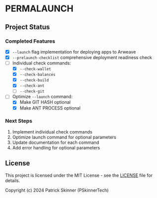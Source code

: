 # PERMALAUNCH

## Project Status

### Completed Features
- [x] `--launch` flag implementation for deploying apps to Arweave
- [x] `--prelaunch-checklist` comprehensive deployment readiness check
- [ ] Individual check commands:
  - [x] `--check-wallet`
  - [x] `--check-balances`
  - [x] `--check-build`
  - [x] `--check-ant`
  - [ ] `--check-git`
- [ ] Optimize `--launch` command:
  - [x] Make GIT HASH optional
  - [x] Make ANT PROCESS optional

### Next Steps
1. Implement individual check commands
2. Optimize launch command for optional parameters
3. Update documentation for each command
4. Add error handling for optional parameters

## License

This project is licensed under the MIT License - see the [LICENSE](LICENSE) file for details.

Copyright (c) 2024 Patrick Skinner (PSkinnerTech)